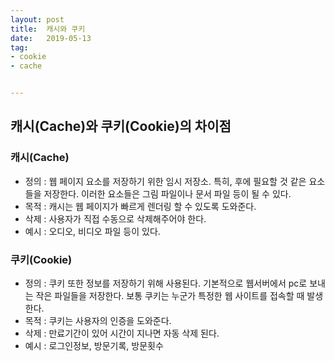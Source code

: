 ```yaml
---
layout: post
title:  캐시와 쿠키
date:   2019-05-13
tag:
- cookie
- cache


---
```


## 캐시(Cache)와 쿠키(Cookie)의 차이점

### 캐시(Cache)

- 정의 : 웹 페이지 요소를 저장하기 위한 임시 저장소. 특히, 후에 필요할 것 같은 요소들을 저장한다. 이러한 요소들은 그림 파일이나 문서 파일 등이 될 수 있다.
- 목적 : 캐시는 웹 페이지가 빠르게 렌더링 할 수 있도록 도와준다.
- 삭제 : 사용자가 직접 수동으로 삭제해주어야 한다.
- 예시 : 오디오, 비디오 파일 등이 있다.

### 쿠키(Cookie)

- 정의 : 쿠키 또한 정보를 저장하기 위해 사용된다. 기본적으로 웹서버에서 pc로 보내는 작은 파일들을 저장한다. 보통 쿠키는 누군가 특정한 웹 사이트를 접속할 때 발생한다.
- 목적 : 쿠키는 사용자의 인증을 도와준다.
- 삭제 : 만료기간이 있어 시간이 지나면 자동 삭제 된다.
- 예시 : 로그인정보, 방문기록, 방문횟수



